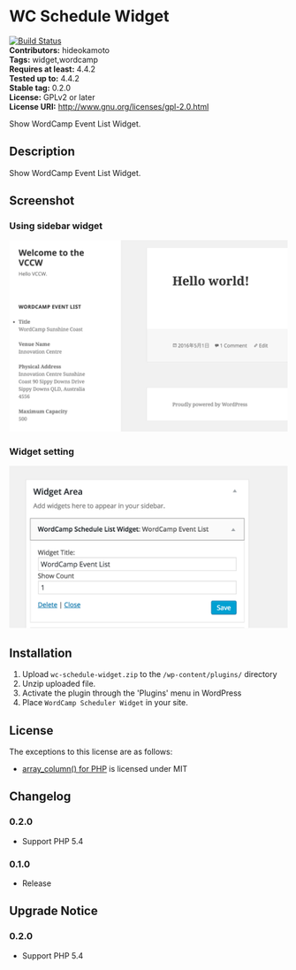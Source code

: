 # WC Schedule Widget #
[![Build Status](https://travis-ci.org/hideokamoto/wc-schedule-widget.svg?branch=master)](https://travis-ci.org/hideokamoto/wc-schedule-widget)  
**Contributors:** hideokamoto  
**Tags:** widget,wordcamp  
**Requires at least:** 4.4.2  
**Tested up to:** 4.4.2  
**Stable tag:** 0.2.0  
**License:** GPLv2 or later  
**License URI:** http://www.gnu.org/licenses/gpl-2.0.html  

Show WordCamp Event List Widget.

## Description ##
Show WordCamp Event List Widget.

## Screenshot ##

### Using sidebar widget ###
![view](./includes/img/view.png)
### Widget setting ###
![setting](./includes/img/setting.png)

## Installation ##

1. Upload `wc-schedule-widget.zip` to the `/wp-content/plugins/` directory
2. Unzip uploaded file.
3. Activate the plugin through the 'Plugins' menu in WordPress
4. Place `WordCamp Scheduler Widget` in your site.


## License ##
The exceptions to this license are as follows:
- [array_column() for PHP](https://github.com/ramsey/array_column) is licensed under MIT

## Changelog ##

### 0.2.0 ###
* Support PHP 5.4

### 0.1.0 ###
* Release

## Upgrade Notice ##

### 0.2.0 ###
* Support PHP 5.4
